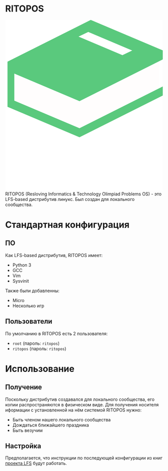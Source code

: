 # RITOPOS
![alt text](https://github.com/d54267ygi/RITOPOS/blob/main/logo.png) RITOPOS (Resloving Informatics & Technology Olimpiad Problems OS) - это LFS-based дистрибутив линукс. Был создан для локального сообщества.

# Стандартная конфигурация
## ПО
Как LFS-based дистрибутив, RITOPOS имеет:
- Python 3
- GCC
- Vim
- Sysvinit

Также были добавленны:
- Micro
- Несколько игр

## Пользователи
По умолчанию в RITOPOS есть 2 пользователя:
- `root`     (пароль: `ritopos`)
- `ritopos`  (пароль: `ritopos`)

# Использование
## Получение
Поскольку дистрибутив создавался для локального сообщества, его копии распространяются в физическом виде. Для получения носителя иформации с установленной на нём системой RITOPOS нужно:
- Быть членом нашего локального сообщества
- Дождаться ближайшего праздника
- Быть везучим

## Настройка
Предполагается, что инструкции по последующей конфигурации из книг [проекта LFS](https://www.linuxfromscratch.org/) будут работать.
